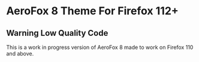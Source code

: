 # AeroFox 8 Theme For Firefox 112+

## Warning Low Quality Code

This is a work in progress version of AeroFox 8 made to work on Firefox 110 and above.
